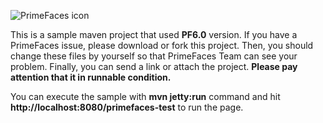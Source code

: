![PrimeFaces icon](http://blog.primefaces.org/wp-content/uploads/2011/08/bloglogo.png)


This is a sample maven project that used <strong>PF6.0</strong> version. If you have a PrimeFaces issue, please download or fork this project. Then, you should change these files by yourself so that PrimeFaces Team can see your problem. Finally, you can send a link or attach the project. <strong>Please pay attention that it in runnable condition.</strong>

You can execute the sample with <strong>mvn jetty:run</strong> command and hit <strong>http://localhost:8080/primefaces-test</strong> to run the page.
